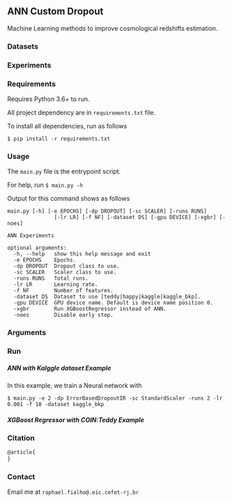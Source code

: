 ## ANN Custom Dropout
Machine Learning methods to improve cosmological redshifts estimation.

### Datasets

### Experiments

### Requirements
Requires Python 3.6+ to run.

All project dependency are in `requirements.txt` file.

To install all dependencies, run as follows

```shell script
$ pip install -r requirements.txt
```

### Usage
The `main.py` file is the entrypoint script.

For help, run
`$ main.py -h` 

Output for this command shows as follows

```shell script
main.py [-h] [-e EPOCHS] [-dp DROPOUT] [-sc SCALER] [-runs RUNS]
               [-lr LR] [-f NF] [-dataset DS] [-gpu DEVICE] [-xgbr] [-noes]

ANN Experiments

optional arguments:
  -h, --help   show this help message and exit
  -e EPOCHS    Epochs.
  -dp DROPOUT  Dropout class to use.
  -sc SCALER   Scaler class to use.
  -runs RUNS   Total runs.
  -lr LR       Learning rate.
  -f NF        Number of features.
  -dataset DS  Dataset to use [teddy|happy|kaggle|kaggle_bkp].
  -gpu DEVICE  GPU device name. Default is device name position 0.
  -xgbr        Run XGBoostRegressor instead of ANN.
  -noes        Disable early stop.
```
### Arguments

### Run

##### ANN with Kalggle dataset Example
In this example, we train a Neural network with 
```shell script
$ main.py -e 2 -dp ErrorBasedDropoutIR -sc StandardScaler -runs 2 -lr 0.001 -f 10 -dataset kaggle_bkp
```
##### XGBoost Regressor with COIN:Teddy Example


### Citation
```latex
@article{
}
```

### Contact

Email me at `raphael.fialho@.eic.cefet-rj.br`
